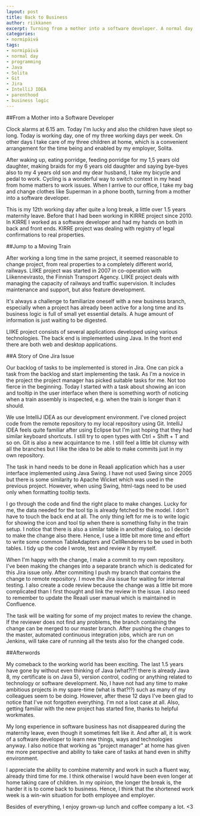 ```yaml
---
layout: post
title: Back to Business
author: riikkanen
excerpt: Turning from a mother into a software developer. A normal day for me.
categories: 
- normipäivä
tags:
- normipäivä
- normal day
- programming
- Java
- Solita
- Git
- Jira
- IntelliJ IDEA
- parenthood
- business logic
---
```


##From a Mother into a Software Developer

Clock alarms at 6.15 am. Today I'm lucky and also the children have slept so long. Today is working day, one of my three working days per week. On other days I take care of my three children at home, which is a convenient arrangement for the time being and enabled by my employer, Solita.

After waking up, eating porridge, feeding porridge for my 1,5 years old daughter, making braids for my 6 years old daughter and saying bye-byes also to my 4 years old son and my dear husband, I take my bicycle and pedal to work. Cycling is a wonderful way to switch context in my head from home matters to work issues. When I arrive to our office, I take my bag and change clothes like Superman in a phone booth, turning from a mother into a software developer. 

This is my 12th working day after quite a long break, a little over 1.5 years maternity leave. Before that I had been working in KIRRE project since 2010. In KIRRE I worked as a software developer and had my hands on both in back and front ends. KIRRE project was dealing with registry of legal confirmations to real properties. 

##Jump to a Moving Train

After working a long time in the same project, it seemed reasonable to change project, from real properties to a completely different world, railways. LIIKE project was started in 2007 in co-operation with Liikennevirasto, the Finnish Transport Agency. LIIKE project deals with managing the capacity of railways and traffic supervision. It includes maintenance and support, but also feature development.

It's always a challenge to familiarize oneself with a new business branch, especially when a project has already been active for a long time and its business logic is full of small yet essential details. A huge amount of information is just waiting to be digested.

LIIKE project consists of several applications developed using various technologies. The back end is implemented using Java. In the front end there are both web and desktop applications. 

##A Story of One Jira Issue

Our backlog of tasks to be implemented is stored in Jira. One can pick a task from the backlog and start implementing the task. As I'm a novice in the project the project manager has picked suitable tasks for me. Not too fierce in the beginning. Today I started with a task about showing an icon and tooltip in the user interface when there is something worth of noticing when a train assembly is inspected, e.g. when the train is longer than it should.

We use IntelliJ IDEA as our development environment. I've cloned project code from the remote repository to my local repository using Git. IntelliJ IDEA feels quite familiar after using Eclipse but I'm just hoping that they had similar keyboard shortcuts. I still try to open types with Ctrl + Shift + T and so on. Git is also a new acquintance to me. I still feel a little bit clumsy with all the branches but I like the idea to be able to make commits just in my own repository.

The task in hand needs to be done in Reaali application which has a user interface implemented using Java Swing. I have not used Swing since 2005 but there is some similarity to Apache Wicket which was used in the previous project. However, when using Swing, html-tags need to be used only when formatting tooltip texts. 

I go through the code and find the right place to make changes. Lucky for me, the data needed for the tool tip is already fetched to the model. I don't have to touch the back end at all. The only thing left for me is to write logic for showing the icon and tool tip when there is something fishy in the train setup. I notice that there is also a similar table in another dialog, so I decide to make the change also there. Hence, I use a little bit more time and effort to write some common TableAdapters and CellRenderers to be used in both tables. I tidy up the code I wrote, test and review it by myself. 

When I'm happy with the change, I make a commit to my own repository. I've been making the changes into a separate branch which is dedicated for this Jira issue only. After commiting I push my branch that contains the change to remote repository. I move the Jira issue for waiting for internal testing. I also create a code review because the change was a little bit more complicated than I first thought and link the review in the issue. I also need to remember to update the Reaali user manual which is maintained in Confluence.

The task will be waiting for some of my project mates to review the change. If the reviewer does not find any problems, the branch containing the change can be merged to our master branch. After pushing the changes to the master, automated continuous integration jobs, which are run on Jenkins, will take care of running all the tests also for the changed code.

##Afterwords

My comeback to the working world has been exciting. The last 1.5 years have gone by without even thinking of Java (what?!?! there is already Java 8, my certificate is on Java 5), version control, coding or anything related to technology or software development. No, I have not had any time to make ambitious projects in my spare-time (what is that?!?) such as many of my colleagues seem to be doing. However, after these 12 days I've been glad to notice that I've not forgotten everything. I'm not a lost case at all. Also, getting familiar with the new project has started fine, thanks to helpful workmates.

My long experience in software business has not disappeared during the maternity leave, even though it sometimes felt like it. And after all, it is work of a software developer to learn new things, ways and technologies anyway. I also notice that working as "project manager" at home has given me more perspective and ability to take care of tasks at hand even in shifty environment. 

I appreciate the ability to combine maternity and work in such a fluent way, already third time for me. I think otherwise I would have been even longer at home taking care of children. In my opinion, the longer the break is, the harder it is to come back to business. Hence, I think that the shortened work week is a win-win situation for both employee and employer. 

Besides of everything, I enjoy grown-up lunch and coffee company a lot. <3
